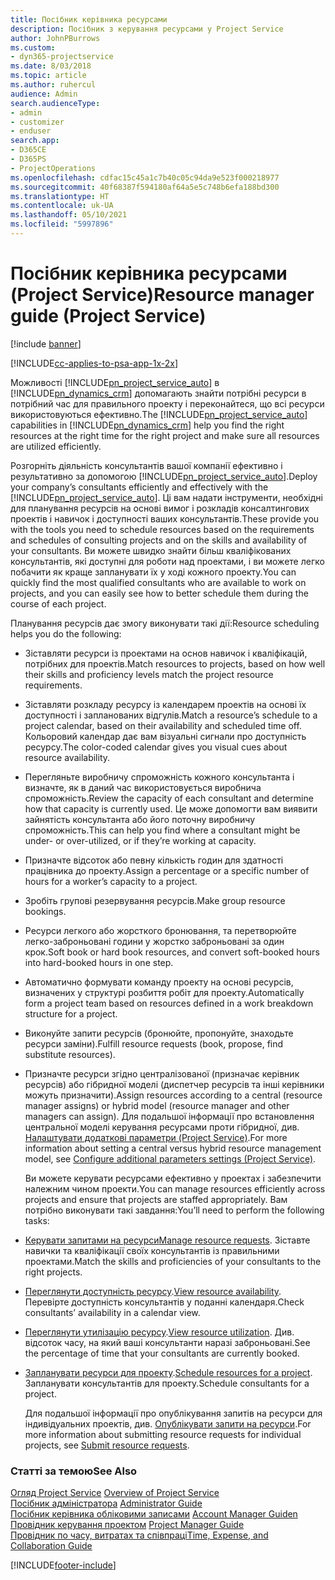 ```yaml
---
title: Посібник керівника ресурсами
description: Посібник з керування ресурсами у Project Service
author: JohnPBurrows
ms.custom:
- dyn365-projectservice
ms.date: 8/03/2018
ms.topic: article
ms.author: ruhercul
audience: Admin
search.audienceType:
- admin
- customizer
- enduser
search.app:
- D365CE
- D365PS
- ProjectOperations
ms.openlocfilehash: cdfac15c45a1c7b40c05c94da9e523f000218977
ms.sourcegitcommit: 40f68387f594180af64a5e5c748b6efa188bd300
ms.translationtype: HT
ms.contentlocale: uk-UA
ms.lasthandoff: 05/10/2021
ms.locfileid: "5997896"
---
```

# <a name="resource-manager-guide-project-service"></a><span data-ttu-id="7e83e-103">Посібник керівника ресурсами (Project Service)</span><span class="sxs-lookup"><span data-stu-id="7e83e-103">Resource manager guide (Project Service)</span></span>

[!include [banner](../includes/psa-now-project-operations.md)]

[!INCLUDE[cc-applies-to-psa-app-1x-2x](../includes/cc-applies-to-psa-app-1x-2x.md)]

<span data-ttu-id="7e83e-104">Можливості [!INCLUDE[pn_project_service_auto](../includes/pn-project-service-auto.md)] в [!INCLUDE[pn_dynamics_crm](../includes/pn-dynamics-crm.md)] допомагають знайти потрібні ресурси в потрібний час для правильного проекту і переконайтеся, що всі ресурси використовуються ефективно.</span><span class="sxs-lookup"><span data-stu-id="7e83e-104">The [!INCLUDE[pn_project_service_auto](../includes/pn-project-service-auto.md)] capabilities in [!INCLUDE[pn_dynamics_crm](../includes/pn-dynamics-crm.md)] help you find the right resources at the right time for the right project and make sure all resources are utilized efficiently.</span></span>  
  
 <span data-ttu-id="7e83e-105">Розгорніть діяльність консультантів вашої компанії ефективно і результативно за допомогою [!INCLUDE[pn_project_service_auto](../includes/pn-project-service-auto.md)].</span><span class="sxs-lookup"><span data-stu-id="7e83e-105">Deploy your company’s consultants efficiently and effectively with the [!INCLUDE[pn_project_service_auto](../includes/pn-project-service-auto.md)].</span></span> <span data-ttu-id="7e83e-106">Ці вам надати інструменти, необхідні для планування ресурсів на основі вимог і розкладів консалтингових проектів і навичок і доступності ваших консультантів.</span><span class="sxs-lookup"><span data-stu-id="7e83e-106">These provide you with the tools you need to schedule resources based on the requirements and schedules of consulting projects and on the skills and availability of your consultants.</span></span> <span data-ttu-id="7e83e-107">Ви можете швидко знайти більш кваліфікованих консультантів, які доступні для роботи над проектами, і ви можете легко побачити як краще запланувати їх у ході кожного проекту.</span><span class="sxs-lookup"><span data-stu-id="7e83e-107">You can quickly find the most qualified consultants who are available to work on projects, and you can easily see how to better schedule them during the course of each project.</span></span>  
  
 <span data-ttu-id="7e83e-108">Планування ресурсів дає змогу виконувати такі дії:</span><span class="sxs-lookup"><span data-stu-id="7e83e-108">Resource scheduling helps you do the following:</span></span>  
  
- <span data-ttu-id="7e83e-109">Зіставляти ресурси із проектами на основ навичок і кваліфікацій, потрібних для проектів.</span><span class="sxs-lookup"><span data-stu-id="7e83e-109">Match resources to projects, based on how well their skills and proficiency levels match the project resource requirements.</span></span>  
  
- <span data-ttu-id="7e83e-110">Зіставляти розкладу ресурсу із календарем проектів на основі їх доступності і запланованих відгулів.</span><span class="sxs-lookup"><span data-stu-id="7e83e-110">Match a resource’s schedule to a project calendar, based on their availability and scheduled time off.</span></span> <span data-ttu-id="7e83e-111">Кольоровий календар дає вам візуальні сигнали про доступність ресурсу.</span><span class="sxs-lookup"><span data-stu-id="7e83e-111">The color-coded calendar gives you visual cues about resource availability.</span></span>  
  
- <span data-ttu-id="7e83e-112">Перегляньте виробничу спроможність кожного консультанта і визначте, як в даний час використовується виробнича спроможність.</span><span class="sxs-lookup"><span data-stu-id="7e83e-112">Review the capacity of each consultant and determine how that capacity is currently used.</span></span> <span data-ttu-id="7e83e-113">Це може допомогти вам виявити зайнятість консультанта або його поточну виробничу спроможність.</span><span class="sxs-lookup"><span data-stu-id="7e83e-113">This can help you find where a consultant might be under- or over-utilized, or if they’re working at capacity.</span></span>  
  
- <span data-ttu-id="7e83e-114">Призначте відсоток або певну кількість годин для здатності працівника до проекту.</span><span class="sxs-lookup"><span data-stu-id="7e83e-114">Assign a percentage or a specific number of hours for a worker’s capacity to a project.</span></span>  
  
- <span data-ttu-id="7e83e-115">Зробіть групові резервування ресурсів.</span><span class="sxs-lookup"><span data-stu-id="7e83e-115">Make group resource bookings.</span></span>  
  
- <span data-ttu-id="7e83e-116">Ресурси легкого або жорсткого бронювання, та перетворюйте легко-заброньовані години у жорстко заброньовані за один крок.</span><span class="sxs-lookup"><span data-stu-id="7e83e-116">Soft book or hard book resources, and convert soft-booked hours into hard-booked hours in one step.</span></span>  
  
- <span data-ttu-id="7e83e-117">Автоматично формувати команду проекту на основі ресурсів, визначених у структурі розбиття робіт для проекту.</span><span class="sxs-lookup"><span data-stu-id="7e83e-117">Automatically form a project team based on resources defined in a work breakdown structure for a project.</span></span>  
  
- <span data-ttu-id="7e83e-118">Виконуйте запити ресурсів (бронюйте, пропонуйте, знаходьте ресурси заміни).</span><span class="sxs-lookup"><span data-stu-id="7e83e-118">Fulfill resource requests (book, propose, find substitute resources).</span></span>  
  
- <span data-ttu-id="7e83e-119">Призначте ресурси згідно централізованої (призначає керівник ресурсів) або гібридної моделі (диспетчер ресурсів та інші керівники можуть призначити).</span><span class="sxs-lookup"><span data-stu-id="7e83e-119">Assign resources according to a central (resource manager assigns) or hybrid model (resource manager and other managers can assign).</span></span> <span data-ttu-id="7e83e-120">Для подальшої інформації про встановлення центральної моделі керування ресурсами проти гібридної, див. [Налаштувати додаткові параметри (Project Service)](../psa/configure-additional-parameters-settings.md).</span><span class="sxs-lookup"><span data-stu-id="7e83e-120">For more information about setting a central versus hybrid resource management model, see [Configure additional parameters settings (Project Service)](../psa/configure-additional-parameters-settings.md).</span></span>  
  
  <span data-ttu-id="7e83e-121">Ви можете керувати ресурсами ефективно у проектах і забезпечити належним чином проекти.</span><span class="sxs-lookup"><span data-stu-id="7e83e-121">You can manage resources efficiently across projects and ensure that projects are staffed appropriately.</span></span> <span data-ttu-id="7e83e-122">Вам потрібно виконувати такі завдання:</span><span class="sxs-lookup"><span data-stu-id="7e83e-122">You’ll need to perform the following tasks:</span></span>  
  
- <span data-ttu-id="7e83e-123">[Керувати запитами на ресурси](../psa/manage-resource-requests.md)</span><span class="sxs-lookup"><span data-stu-id="7e83e-123">[Manage resource requests](../psa/manage-resource-requests.md).</span></span> <span data-ttu-id="7e83e-124">Зіставте навички та кваліфікації своїх консультантів із правильними проектами.</span><span class="sxs-lookup"><span data-stu-id="7e83e-124">Match the skills and proficiencies of your consultants to the right projects.</span></span>  
  
- <span data-ttu-id="7e83e-125">[Переглянути доступність ресурсу](../psa/view-resource-availability.md).</span><span class="sxs-lookup"><span data-stu-id="7e83e-125">[View resource availability](../psa/view-resource-availability.md).</span></span> <span data-ttu-id="7e83e-126">Перевірте доступність консультантів у поданні календаря.</span><span class="sxs-lookup"><span data-stu-id="7e83e-126">Check consultants’ availability in a calendar view.</span></span>  
  
- <span data-ttu-id="7e83e-127">[Переглянути утилізацію ресурсу](../psa/view-resource-utilization.md).</span><span class="sxs-lookup"><span data-stu-id="7e83e-127">[View resource utilization](../psa/view-resource-utilization.md).</span></span> <span data-ttu-id="7e83e-128">Див. відсоток часу, на який ваші консультанти наразі заброньовані.</span><span class="sxs-lookup"><span data-stu-id="7e83e-128">See the percentage of time that your consultants are currently booked.</span></span>  
  
- <span data-ttu-id="7e83e-129">[Запланувати ресурси для проекту](../psa/schedule-resources-project.md).</span><span class="sxs-lookup"><span data-stu-id="7e83e-129">[Schedule resources for a project](../psa/schedule-resources-project.md).</span></span> <span data-ttu-id="7e83e-130">Запланувати консультантів для проекту.</span><span class="sxs-lookup"><span data-stu-id="7e83e-130">Schedule consultants for a project.</span></span>  
  
  <span data-ttu-id="7e83e-131">Для подальшої інформації про опублікування запитів на ресурси для індивідуальних проектів, див. [Опублікувати запити на ресурси](../psa/submit-resource-requests.md).</span><span class="sxs-lookup"><span data-stu-id="7e83e-131">For more information about submitting resource requests for individual projects, see [Submit resource requests](../psa/submit-resource-requests.md).</span></span>  
  
### <a name="see-also"></a><span data-ttu-id="7e83e-132">Статті за темою</span><span class="sxs-lookup"><span data-stu-id="7e83e-132">See Also</span></span>  
 <span data-ttu-id="7e83e-133">[Огляд Project Service](../psa/overview.md) </span><span class="sxs-lookup"><span data-stu-id="7e83e-133">[Overview of Project Service](../psa/overview.md) </span></span>  
 <span data-ttu-id="7e83e-134">[Посібник адміністратора](../psa/admin-guide.md) </span><span class="sxs-lookup"><span data-stu-id="7e83e-134">[Administrator Guide](../psa/admin-guide.md) </span></span>  
 <span data-ttu-id="7e83e-135">[Посібник керівника обліковими записами](../psa/account-manager-guide.md) </span><span class="sxs-lookup"><span data-stu-id="7e83e-135">[Account Manager Guiden](../psa/account-manager-guide.md) </span></span>  
 <span data-ttu-id="7e83e-136">[Провідник керування проектом](../psa/project-manager-guide.md) </span><span class="sxs-lookup"><span data-stu-id="7e83e-136">[Project Manager Guide](../psa/project-manager-guide.md) </span></span>  
 [<span data-ttu-id="7e83e-137">Провідник по часу, витратах та співпраці</span><span class="sxs-lookup"><span data-stu-id="7e83e-137">Time, Expense, and Collaboration Guide</span></span>](../psa/time-expense-collaboration-guide.md)


[!INCLUDE[footer-include](../includes/footer-banner.md)]